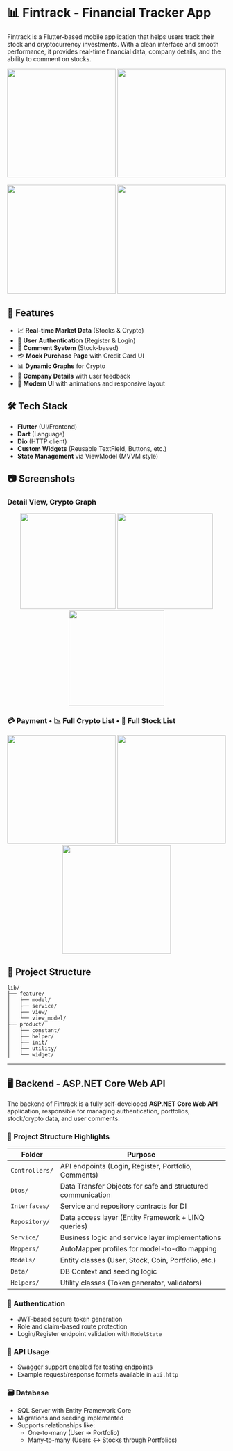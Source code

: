 # 📊 Fintrack - Financial Tracker App

Fintrack is a Flutter-based mobile application that helps users track their stock and cryptocurrency investments. With a clean interface and smooth performance, it provides real-time financial data, company details, and the ability to comment on stocks.

<p align="center">
  <img src="https://github.com/user-attachments/assets/a1b82237-7377-4c58-bbdd-b3494fcaf2a5" width="250"/>
  <img src="https://github.com/user-attachments/assets/5026c37f-38ad-4c86-8ea5-5b9300237967" width="250"/>
</p>

<p align="center">
  <img src="https://github.com/user-attachments/assets/71c453fa-3c23-41bc-ac81-6af004d1cb94" width="250"/>
  <img src="https://github.com/user-attachments/assets/7754bf8a-1a26-467a-a1e6-a6eb231340b5" width="250"/>
</p>

## 🚀 Features

- 📈 **Real-time Market Data** (Stocks & Crypto)
- 👤 **User Authentication** (Register & Login)
- 📝 **Comment System** (Stock-based)
- 💳 **Mock Purchase Page** with Credit Card UI
- 📊 **Dynamic Graphs** for Crypto
- 💬 **Company Details** with user feedback
- 🌙 **Modern UI** with animations and responsive layout

## 🛠️ Tech Stack

- **Flutter** (UI/Frontend)
- **Dart** (Language)
- **Dio** (HTTP client)
- **Custom Widgets** (Reusable TextField, Buttons, etc.)
- **State Management** via ViewModel (MVVM style)

## 📷 Screenshots



### Detail View, Crypto Graph 
<p align="center">
  <img src="https://github.com/user-attachments/assets/a2e2df05-2a68-4f04-940b-aec9e383a1fa" width="220"/>
  <img src="https://github.com/user-attachments/assets/56762db2-393b-4e0b-8e49-bf10cd48b85f" width="220"/>
  <img src="https://github.com/user-attachments/assets/37d168cf-2c47-4155-bfb3-9d12dbc139d4" width="220"/>
</p>

### 💳 Payment • 📉 Full Crypto List • 🏦 Full Stock List
<p align="center">
  <img src="https://github.com/user-attachments/assets/0a148617-3b5f-4dea-8a66-6cbaedbec0ae" width="250"/>
  <img src="https://github.com/user-attachments/assets/f7621b72-da8e-473c-ae5f-f52647c0df3c" width="250"/>
  <img src="https://github.com/user-attachments/assets/58dfc619-affe-465d-88a6-fffd796aa040" width="250"/>
</p>



## 📁 Project Structure

```
lib/
├── feature/
│   ├── model/
│   ├── service/
│   ├── view/
│   └── view_model/
├── product/
│   ├── constant/
│   ├── helper/
│   ├── init/
│   ├── utility/
│   └── widget/
```

---

## 🖥️ Backend - ASP.NET Core Web API

The backend of Fintrack is a fully self-developed **ASP.NET Core Web API** application, responsible for managing authentication, portfolios, stock/crypto data, and user comments.

### 📆 Project Structure Highlights

| Folder        | Purpose |
|---------------|---------|
| `Controllers/` | API endpoints (Login, Register, Portfolio, Comments) |
| `Dtos/`        | Data Transfer Objects for safe and structured communication |
| `Interfaces/`  | Service and repository contracts for DI |
| `Repository/`  | Data access layer (Entity Framework + LINQ queries) |
| `Service/`     | Business logic and service layer implementations |
| `Mappers/`     | AutoMapper profiles for model-to-dto mapping |
| `Models/`      | Entity classes (User, Stock, Coin, Portfolio, etc.) |
| `Data/`        | DB Context and seeding logic |
| `Helpers/`     | Utility classes (Token generator, validators) |

### 🔐 Authentication

- JWT-based secure token generation  
- Role and claim-based route protection  
- Login/Register endpoint validation with `ModelState`

### 🚪 API Usage

- Swagger support enabled for testing endpoints  
- Example request/response formats available in `api.http`

### 🗃️ Database

- SQL Server with Entity Framework Core  
- Migrations and seeding implemented  
- Supports relationships like:
  - One-to-many (User → Portfolio)
  - Many-to-many (Users ↔ Stocks through Portfolios)


